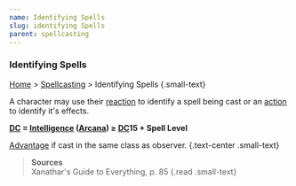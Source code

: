 ```yaml
---
name: Identifying Spells
slug: identifying Spells
parent: spellcasting
---
```

### Identifying Spells
[Home](dm-operations-center) > [Spellcasting](spellcasting) > Identifying Spells {.small-text}

A character may use their [reaction](reaction) to identify a spell being cast or an [action](actions) to identify it's effects.

**[DC](difficulty-class) = [Intelligence](intelligence) ([Arcana](arcana)) ≥ [DC](difficulty-class)15 + Spell Level**

[Advantage](advantage-and-disadvantage) if cast in the same class as observer. {.text-center .small-text}


> **Sources** <br/>
> Xanathar's Guide to Everything, p. 85
{.read .small-text}
